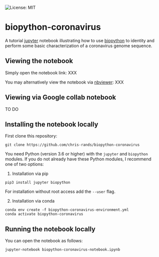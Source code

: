 ![License: MIT](https://img.shields.io/badge/License-MIT-blue.svg)
# biopython-coronavirus

A tutorial [jupyter](https://jupyter.org/) notebook illustrating how to use [biopython](https://github.com/biopython/biopython) to identity and perform some basic characterization of a coronavirus genome sequence.

## Viewing the notebook

Simply open the notebook link:
XXX

You may alternatively view the notebook via [nbviewer](https://nbviewer.jupyter.org/):
XXX

## Viewing via Google collab notebook

TO DO

## Installing the notebook locally

First clone this repository:
```
git clone https://github.com/chris-rands/biopython-coronavirus
```

You need Python (version 3.6 or higher) with the `jupyter` and `biopython` modules. If you do not already have these Python modules, I recommend one of two options:

1) Installation via pip

```
pip3 install jupyter biopython
```

For installation without root access add the `--user` flag.

2) Installation via conda
  
```
conda env create -f biopython-coronavirus-environment.yml
conda activate biopython-coronavirus
```

## Running the notebook locally

You can open the notebook as follows:
```
jupyter-notebook biopython-coronavirus-notebook.ipynb
```
